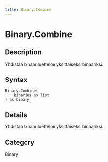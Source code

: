 ```yaml
---
title: Binary.Combine
---
```


# Binary.Combine


## Description

Yhdistää binaariluettelon yksittäiseksi binaariksi.


## Syntax

```powerquery
Binary.Combine(
    binaries as list
) as binary
```


## Details

Yhdistää binaariluettelon yksittäiseksi binaariksi.



## Category
Binary
